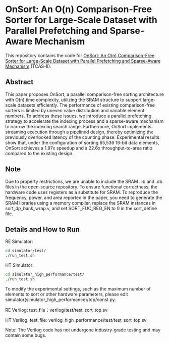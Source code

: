 # OnSort: An O(n) Comparison-Free Sorter for Large-Scale Dataset with Parallel Prefetching and Sparse-Aware Mechanism
This repository contains the code for [OnSort: An O(n) Comparison-Free Sorter for Large-Scale Dataset with Parallel Prefetching and Sparse-Aware Mechanism](https:) (TCAS-II).


## Abstract
This paper proposes OnSort, a parallel comparison-free sorting architecture with O(n) time complexity, utilizing the SRAM structure to support large-scale datasets efficiently. The performance of existing comparison-free sorters is limited by uneven value distribution and variable element numbers. To address these issues, we introduce a parallel prefetching strategy to accelerate the indexing process and a sparse-aware mechanism to narrow the indexing search range. Furthermore, OnSort implements streaming execution through a pipelined design, thereby optimizing the previously overlooked latency of the counting phase. Experimental results show that, under the configuration of sorting 65,536 16-bit data elements, OnSort achieves a 1.97x speedup and a 22.6x throughput-to-area ratio compared to the existing design.

## Note
Due to property restrictions, we are unable to include the SRAM .lib and .db files in the open-source repository. To ensure functional correctness, the hardware code uses registers as a substitute for SRAM. To reproduce the frequency, power, and area reported in the paper, you need to generate the SRAM libraries using a memory compiler, replace the SRAM instances in sort_dp_bank_wrap.v, and set SORT_FUC_REG_EN to 0 in the sort_define file.


## Details and How to Run
RE Simulator:
```sh
cd simulator/test/
./run_test.sh
```

HT Simulator:
```sh
cd simulator_high_performance/test/
./run_test.sh
```

To modify the experimental settings, such as the maximum number of elements to sort or other hardware parameters, please edit simulator(simulator_high_performance)/top/const.py.

RE Verilog:
test_file：verilog/test/test_sort_top.sv

HT Verilog:
test_file: verilog_high_performance/test/test_sort_top.sv

Note: 
The Verilog code has not undergone industry-grade testing and may contain some bugs.
